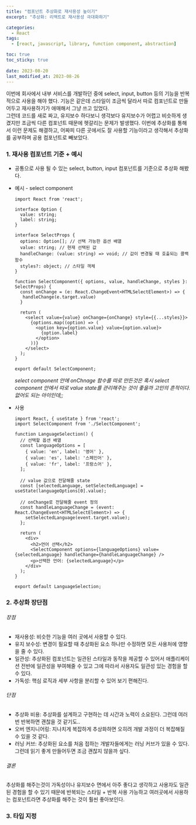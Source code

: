 ```yaml
---
title: "컴포넌트 추상화로 재사용성 높이기"
excerpt: "추상화: 리액트로 재사용성 극대화하기"

categories:
  - React
tags:
  - [react, javascript, library, function component, abstraction]

toc: true
toc_sticky: true
 
date: 2023-08-20
last_modified_at: 2023-08-26
---
```


이번에 회사에서 내부 서비스를 개발하던 중에 select, input, button 등의 기능을 반복적으로 사용을 해야 했다. 기능은 같은데 스타일이 조금씩 달라서 따로 컴포넌트로 만들어두고 재사용하기가 애매해서 그냥 쓰고 있었다.     
그런데 코드를 새로 짜고, 유지보수 하다보니 생각보다 유지보수가 어렵고 비슷하게 생겼지만 조금씩 다른 컴포넌트 때문에 헷갈리는 문제가 발생했다. 이번에 추상화를 통해서 이런 문제도 해결하고, 어짜피 다른 곳에서도 잘 사용할 기능이라고 생각해서 추상화를 공부하며 공용 컴포넌트로 빼보았다.

### 1. 재사용 컴포넌트 기준 + 예시
  - 공통으로 사용 될 수 있는 select, button, input 컴포넌트를 기준으로 추상화 해봤다.
  - 예시 - select component
    ```tsx
    import React from 'react';

    interface Option {
      value: string;
      label: string;
    }

    interface SelectProps {
      options: Option[]; // 선택 가능한 옵션 배열
      value: string; // 현재 선택된 값
      handleChange: (value: string) => void; // 값이 변경될 때 호출되는 콜백 함수
      styles?: object; // 스타일 객체
    }

    function SelectComponent({ options, value, handleChange, styles }: SelectProps) {
      const onChange = (e: React.ChangeEvent<HTMLSelectElement>) => {
       handleChange(e.target.value)
      }

      return (
        <select value={value} onChange={onChange} style={{...styles}}>
          {options.map((option) => (
            <option key={option.value} value={option.value}>
              {option.label}
            </option>
          ))}
        </select>
      );
    }

    export default SelectComponent;
    ```    

    *select component 안에 onChnage 함수를 따로 만든것은 혹시 select component 안에서 따로 value state를 관리해주는 것이 좋을까 고민의 흔적이다. 없어도 되는 아이인데;;*

  - 사용
    ```tsx
    import React, { useState } from 'react';
    import SelectComponent from './SelectComponent';

    function LanguageSelection() {
      // 선택할 옵션 배열
      const languageOptions = [
        { value: 'en', label: '영어' },
        { value: 'es', label: '스페인어' },
        { value: 'fr', label: '프랑스어' },
      ];

      // value 값으로 전달해줄 state
      const [selectedLanguage, setSelectedLanguage] = useState(languageOptions[0].value);

      // onChange로 전달해줄 event 정의
      const handleLanguageChange = (event: React.ChangeEvent<HTMLSelectElement>) => {
        setSelectedLanguage(event.target.value);
      };

      return (
        <div>
          <h2>언어 선택</h2>
          <SelectComponent options={languageOptions} value={selectedLanguage} handleChange={handleLanguageChange} />
          <p>선택한 언어: {selectedLanguage}</p>
        </div>
      );
    }

    export default LanguageSelection;
    ```

### 2. 추상화 장단점
###### 장점
  - 재사용성: 비슷한 기능을 여러 곳에서 사용할 수 있다.
  - 유지 보수성: 변경이 필요할 때 추상화된 요소 하나만 수정하면 모든 사용처에 영향을 줄 수 있다.
  - 일관성: 추상화된 컴포넌트는 일관된 스타일과 동작을 제공할 수 있어서 애플리케이션 전반에 일관성을 부여해줄 수 있고 그에 따라서 사용자도 일관성 있는 경험을 할 수 있다.
  - 가독성: 핵심 로직과 세부 사항을 분리할 수 있어 보기 편해진다.

###### 단점
  - 추상화 비용: 추상화를 설계하고 구현하는 데 시간과 노력이 소요된다. 그런데 여러번 반복하면 괜찮을 것 같기도..
  - 오버 엔지니어링: 지나치게 복잡하게 추상화하면 오히려 개발 과정이 더 복잡해질 수 있을 것 같다.
  - 러닝 커브: 추상화된 요소를 처음 접하는 개발자들에게는 러닝 커브가 있을 수 있다. 그런데 읽기 좋게 만들어두면 조금 괜찮지 않을까 싶다.

###### 결론
  추상화를 해주는것이 가독성이나 유지보수 면에서 아주 좋다고 생각하고 사용자도 일관된 경험을 할 수 있기 때문에 반복되는 스타일 + 반복 사용 가능하고 여러곳에서 사용하는 컴포넌트라면 추상화를 해주는 것이 훨씬 좋아보인다.

### 3. 타입 지정